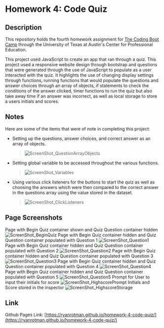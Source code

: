 # Homework 4: Code Quiz

## Description
This repository holds the fourth homework assignment for [The Coding Boot Camp](https://techbootcamps.utexas.edu/coding/) through the University of Texas at Austin's Center for Professional Education.

This project used JavaScript to create an app that ran through a quiz. This project used a responsive website design through bootstrap and questions that were generated through the use of JavaScript to populate as a user interacted with the quiz. It highlights the use of changing display settings through functions, running functions that would populate the questions and answer choices through an array of objects, if statements to check the conditions of the answer clicked, timer functions to run the quiz but also take away time if an answer was incorrect, as well as local storage to store a users initials and scores.


## Notes
Here are some of the items that were of note in completing this project:

* Setting up the questions, answer choices, and correct answer as an array of objects.
    > ![ScreenShot_QuestionArrayObjects](./Assets/Images/ReadMe_ScreenShot_QuestionArrayObjects.png)

* Setting global variable to be accessed throughout the various functions.
    > ![ScreenShot_Variables](./Assets/Images/ReadMe_ScreenShot_Variables.png)

* Using various click listeners for the buttons to start the quiz as well as choosing the answers which were then compared to the correct answer in the questions array using the value stored in the dataset.
    > ![ScreenShot_ClickListeners](./Assets/Images/ReadMe_ScreenShot_ClickListeners.png)


## Page Screenshots
Page with Begin Quiz container shown and Quiz Question container hidden
![ScreenShot_BeginQuiz](./Assets/Images/ReadMe_ScreenShot_BeginQuiz.png)
Page with Begin Quiz container hidden and Quiz Question container populated with Question 1
![ScreenShot_Question1](./Assets/Images/ReadMe_ScreenShot_Question1.png)
Page with Begin Quiz container hidden and Quiz Question container populated with Question 2
![ScreenShot_Question2](./Assets/Images/ReadMe_ScreenShot_Question2.png)
Page with Begin Quiz container hidden and Quiz Question container populated with Question 3
![ScreenShot_Question3](./Assets/Images/ReadMe_ScreenShot_Question3.png)
Page with Begin Quiz container hidden and Quiz Question container populated with Question 4
![ScreenShot_Question4](./Assets/Images/ReadMe_ScreenShot_Question4.png)
Page with Begin Quiz container hidden and Quiz Question container populated with Question 5
![ScreenShot_Question5](./Assets/Images/ReadMe_ScreenShot_Question5.png)
Prompt for User to input their initials for score
![ScreenShot_HighscorePrompt](./Assets/Images/ReadMe_ScreenShot_HighscorePrompt.png)
Initials and Score stored in the inspector
![ScreenShot_HighscoreStorage](./Assets/Images/ReadMe_ScreenShot_HighscoreStorage.png)


## Link
Github Pages Link: [https://ryanrotman.github.io/homework-4-code-quiz/](https://ryanrotman.github.io/homework-4-code-quiz/)